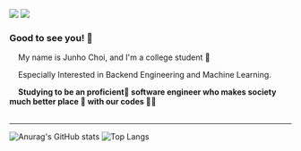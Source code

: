 <p>
  <a href="#" target="_blank"><img src="https://img.shields.io/badge/Blog-DD0B78?style=flat-square&logo=GitHub%20Sponsors&logoColor=white"/></a>
  <a href="mailto:ajchoi0928@gmail.com" target="_blank"><img src="https://img.shields.io/badge/ajchoi0928@gmail.com-EA4335?style=flat-square&logo=Gmail&logoColor=white"/></a>
</p>

### Good to see you! 👋 
&nbsp;&nbsp;&nbsp;&nbsp;My name is Junho Choi, and I'm a college student 🌱<br/>

&nbsp;&nbsp;&nbsp;&nbsp;Especially Interested in Backend Engineering and Machine Learning.

&nbsp;&nbsp;&nbsp;&nbsp;<b>Studying to be an proficient💪 software engineer who makes society much better place 🥰 with our codes 🧑‍💻 </b>
<br/>
<br/>
<!-- ### 💪 Skills
#### Languages & Framework
<p>
  <img src="https://img.shields.io/badge/Java-007396?style=flat-square&logo=Java&logoColor=white"/><br/>
</p>

<br/>
-->
---

![Anurag's GitHub stats](https://github-readme-stats.vercel.app/api?username=junoade&layout=compact&show_icons=true&theme=white)
![Top Langs](https://github-readme-stats.vercel.app/api/top-langs/?username=junoade&langs_count=10&layout=compact&theme=white)

<!--
**junoade/junoade** is a ✨ _special_ ✨ repository because its `README.md` (this file) appears on your GitHub profile.

Here are some ideas to get you started:

- 🔭 I’m currently working on ...
- 🌱 I’m currently learning ...
- 👯 I’m looking to collaborate on ...
- 🤔 I’m looking for help with ...
- 💬 Ask me about ...
- 📫 How to reach me: ...
- 😄 Pronouns: ...
- ⚡ Fun fact: ...
-->
